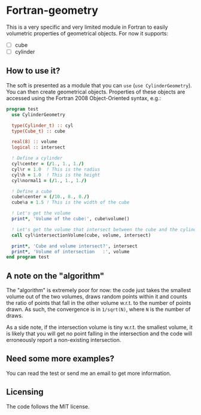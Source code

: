 # Fortran-geometry

This is a very specific and very limited module in Fortran to easily volumetric properties of geometrical objects.
For now it supports:
* [ ] cube
* [ ] cylinder

## How to use it?

The soft is presented as a module that you can `use` (`use CylinderGeometry`). You can then create geometrical objects. Properties of these objects are accessed using the Fortran 2008 Object-Oriented syntax, e.g.:
```fortran
program test
  use CylinderGeometry

  type(Cylinder_t) :: cyl
  type(Cube_t) :: cube

  real(8) :: volume
  logical :: intersect

  ! Define a cylinder
  cyl%center = (/1., 1., 1./)
  cyl%r = 1.0  ! This is the radius
  cyl%h = 1.0  ! This is the height
  cyl%normal1 = (/1., 1., 1./)

  ! Define a cube
  cube%center = (/10., 8., 0./)
  cube%a = 1.5 ! This is the width of the cube

  ! Let's get the volume
  print*, 'Volume of the cube:', cube%volume()

  ! Let's get the volume that intersect between the cube and the cylinder
  call cyl%intersectionVolume(cube, volume, intersect)

  print*, 'Cube and volume intersect?', intersect
  print*, 'Volume of intersection   :', volume
end program test
```

## A note on the "algorithm"

The "algorithm" is extremely poor for now: the code just takes the smallest volume out of the two volumes, draws random points within it and counts the ratio of points that fall in the other volume w.r.t. to the number of points drawn. As such, the convergence is in `1/sqrt(N)`, where `N` is the number of draws.

As a side note, if the intersection volume is tiny w.r.t. the smallest volume, it is likely that you will get no point falling in the intersection and the code will erroneously report a non-existing intersection.

## Need some more examples?

You can read the test or send me an email to get more information.

## Licensing
The code follows the MIT license. 
